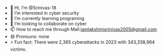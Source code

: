 - 👋 Hi, I’m @Srinivas-18
- 👀 I’m interested in cyber security
- 🌱 I’m currently learning programing 
- 💞️ I’m looking to collaborate on cyber
- 📫 How to reach me through Mali:iamlakshmisrinivas2005@gmail.com
- 😄 Pronouns: none 
- ⚡ Fun fact: There were 2,365 cyberattacks in 2023 with 343,338,964 victims.

<!---
Srinivas-18/Srinivas-18 is a ✨ special ✨ repository because its `README.md` (this file) appears on your GitHub profile.
You can click the Preview link to take a look at your changes.
--->
